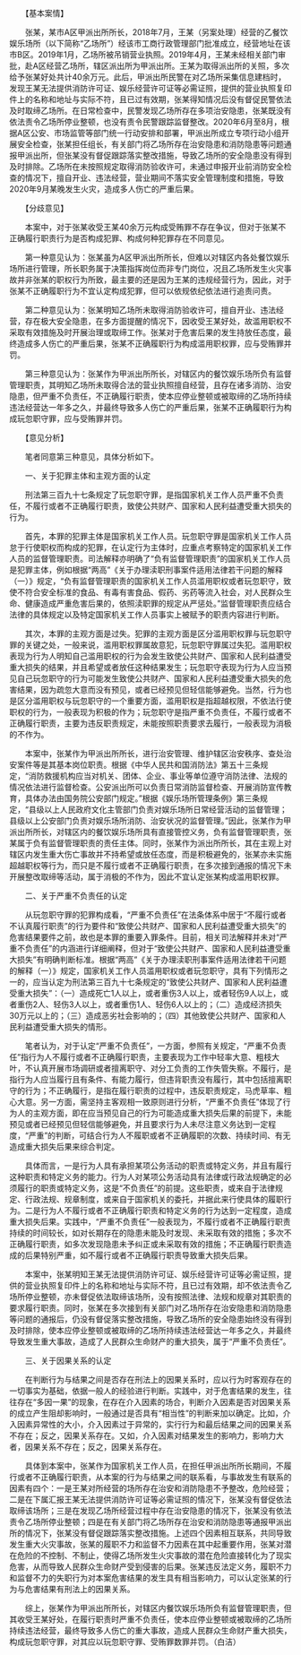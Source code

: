 　　【基本案情】

　　张某，某市A区甲派出所所长，2018年7月，王某（另案处理）经营的乙餐饮娱乐场所（以下简称“乙场所”）经该市工商行政管理部门批准成立，经营地址在该市B区。2019年1月，乙场所被吊销营业执照。2019年4月，王某未经相关部门审批，赴A区经营乙场所，辖区派出所为甲派出所。王某为取得派出所的关照，多次给予张某好处共计40余万元。此后，甲派出所民警在对乙场所采集信息建档时，发现王某无法提供消防许可证、娱乐经营许可证等必需证照，提供的营业执照复印件上的名称和地址与实际不符，且已过有效期，张某得知情况后没有督促民警依法及时取缔乙场所。在日常检查中，民警发现乙场所存在多项治安隐患，张某既没有依法责令乙场所停业整顿，也没有责令民警跟踪监督整改。2020年6月至8月，根据A区公安、市场监管等部门统一行动安排和部署，甲派出所成立专项行动小组开展安全检查，张某担任组长，有关部门将乙场所存在治安隐患和消防隐患等问题通报甲派出所，但张某没有督促跟踪落实整改措施，导致乙场所的安全隐患没有得到及时排除。乙场所在未按照规定取得消防验收许可，未通过申报开业前消防安全检查的情况下，擅自开业、违法经营，营业期间不落实安全管理制度和措施，导致2020年9月某晚发生火灾，造成多人伤亡的严重后果。

　　【分歧意见】

　　本案中，对于张某收受王某40余万元构成受贿罪不存在争议，但对于张某不正确履行职责行为是否构成犯罪、构成何种犯罪存在不同意见。

　　第一种意见认为：张某虽为A区甲派出所所长，但难以对辖区内各处餐饮娱乐场所进行管理，所长职务属于决策指挥岗位而非专门岗位，况且乙场所发生火灾事故并非张某的职权行为所致，最主要的还是因为王某的违规经营行为，因此，对于张某不正确履职行为不宜认定构成犯罪，但可以依规依纪依法进行追责问责。

　　第二种意见认为：张某明知乙场所未取得消防验收许可，擅自开业、违法经营，存在极大安全隐患，在多方面提醒的情况下，因收受王某好处，故滥用职权不采取有效措施及时开展治理或取缔工作。张某对于危害后果的发生持放任态度，最终造成多人伤亡的严重后果，张某不正确履职行为构成滥用职权罪，应与受贿罪并罚。

　　第三种意见认为：张某作为甲派出所所长，对辖区内的餐饮娱乐场所负有监督管理职责，其明知乙场所未取得合法的营业执照擅自经营，且存在诸多消防、治安隐患，但严重不负责任，不正确履行职责，使本应停业整顿或被取缔的乙场所持续违法经营达一年多之久，并最终导致多人伤亡的严重后果，张某不正确履职行为构成玩忽职守罪，应与受贿罪并罚。

　　【意见分析】

　　笔者同意第三种意见，具体分析如下。

　　一、关于犯罪主体和主观方面的认定

　　刑法第三百九十七条规定了玩忽职守罪，是指国家机关工作人员严重不负责任，不履行或者不正确履行职责，致使公共财产、国家和人民利益遭受重大损失的行为。

　　首先，本罪的犯罪主体是国家机关工作人员。玩忽职守罪是国家机关工作人员怠于行使职权而构成的犯罪，在认定行为主体时，应重点考察特定的国家机关工作人员的监督管理职责。司法解释亦明确了“负有监督管理职责”的国家机关工作人员是犯罪主体，例如根据“两高”《关于办理渎职刑事案件适用法律若干问题的解释（一）》规定，“负有监督管理职责的国家机关工作人员滥用职权或者玩忽职守，致使不符合安全标准的食品、有毒有害食品、假药、劣药等流入社会，对人民群众生命、健康造成严重危害后果的，依照渎职罪的规定从严惩处。”监督管理职责应结合法律的具体规定以及特定国家机关工作人员事实上被赋予的职责内容进行判断。

　　其次，本罪的主观方面是过失。犯罪的主观方面是区分滥用职权罪与玩忽职守罪的关键之处，一般来说，滥用职权罪属故意犯，玩忽职守罪属过失犯。滥用职权表现为行为人明知自己滥用职权的行为会发生致使公共财产、国家和人民利益遭受重大损失的结果，并且希望或者放任这种结果发生；玩忽职守表现为行为人应当预见自己玩忽职守的行为可能发生致使公共财产、国家和人民利益遭受重大损失的危害结果，因为疏忽大意而没有预见，或者已经预见但轻信能够避免。当然，行为也是区分滥用职权与玩忽职守的一个重要方面，滥用职权是指超越权限，不依法行使职权的行为，一般表现为积极的作为；玩忽职守是指严重不负责任，不履行或者不正确履行职责，主要为违反职责规定，未能按照职责要求去履行，一般表现为消极的不作为。

　　本案中，张某作为甲派出所所长，进行治安管理、维护辖区治安秩序、查处治安案件等是其基本岗位职责。根据《中华人民共和国消防法》第五十三条规定，“消防救援机构应当对机关、团体、企业、事业等单位遵守消防法律、法规的情况依法进行监督检查。公安派出所可以负责日常消防监督检查、开展消防宣传教育，具体办法由国务院公安部门规定。”根据《娱乐场所管理条例》第三条规定，“县级以上人民政府文化主管部门负责对娱乐场所日常经营活动的监督管理；县级以上公安部门负责对娱乐场所消防、治安状况的监督管理。”因此，张某作为甲派出所所长，对辖区内的餐饮娱乐场所具有直接管控义务，负有监督管理职责，张某属于负有监督管理职责的责任主体。同时，张某作为派出所所长，其在主观上对辖区内发生重大伤亡事故并不持希望或放任态度，而是积极避免的，张某亦未实施超越职权等行为，而只是不履行或者不正确履行职责，在多次接到通报的情况下未开展整改取缔等活动，属于消极的不作为，因此不宜认定张某构成滥用职权罪。

　　二、关于严重不负责任的认定

　　从玩忽职守罪的犯罪构成看，“严重不负责任”在法条体系中居于“不履行或者不认真履行职责”的行为要件和“致使公共财产、国家和人民利益遭受重大损失”的危害结果要件之前，故也是本罪的重要入罪条件。目前，相关司法解释并未对“严重不负责任”的内涵进行详细阐释，但对于“致使公共财产、国家和人民利益遭受重大损失”有明确判断标准。根据“两高”《关于办理渎职刑事案件适用法律若干问题的解释（一）》规定，国家机关工作人员滥用职权或者玩忽职守，具有下列情形之一的，应当认定为刑法第三百九十七条规定的“致使公共财产、国家和人民利益遭受重大损失”：（一）造成死亡1人以上，或者重伤3人以上，或者轻伤9人以上，或者重伤2人、轻伤3人以上，或者重伤1人、轻伤6人以上的；（二）造成经济损失30万元以上的；（三）造成恶劣社会影响的；（四）其他致使公共财产、国家和人民利益遭受重大损失的情形。

　　笔者认为，对于认定“严重不负责任”，一方面，参照有关规定，“严重不负责任”指行为人不履行或者不正确履行职责，主要表现为工作中轻率大意、粗枝大叶，不认真开展市场调研或者擅离职守、对分工负责的工作失管失察。不履行，是指行为人应当履行且有条件、有能力履行，但违背职责没有履行，其中包括擅离职守的行为；不正确履行，是指在履行职责的过程中，违反职责规定，马虎草率、粗心大意。另一方面，需坚持主客观相一致原则进行分析，“严重不负责任”体现了行为人的主观方面，即在应当预见自己的行为可能造成重大损失后果的前提下，未能预见或者已经预见但轻信能够避免，并且要求行为人未尽注意义务达到一定程度，“严重”的判断，可结合行为人不履职或者不正确履职的次数、持续时间、有无造成重大损失后果来综合判定。

　　具体而言，一是行为人具有承担某项公务活动的职责或特定义务，并且有履行这种职责和特定义务的能力。行为人对某项公务活动具有法律或行政法规确定的必须履行的职责或特定义务，这是“不负责任”的前提。这些职责，或来自于法律规定、行政法规、规章制度，或来自于国家机关的委托，并据此来行使具体的履职行为。二是行为人不履行或者不正确履行职责和特定义务的行为达到一定程度，造成重大损失后果。实践中，“严重不负责任”一般表现为，不履行或者不正确履行职责持续的时间较长，如对长期存在的隐患未能及时发现、未采取有效的措施；多次不正确履行职责，如多次发现隐患未予纠正或未采取有效的措施；不正确履行职责造成的后果特别严重，如不履行或者不正确履行职责导致重大损失后果。

　　本案中，张某明知王某无法提供消防许可证、娱乐经营许可证等必需证照，提供的营业执照复印件上的名称和地址与实际不符，且已过有效期，却不依法责令乙场所停业整顿，亦未督促依法取缔该场所，没有按照法律、法规和规章对其职责的要求履行职责。同时，张某在多次接到有关部门对乙场所存在治安隐患和消防隐患等问题的通报后，仍没有督促落实整改措施，导致乙场所的安全隐患始终没有得到及时排除，使本应停业整顿或被取缔的乙场所持续违法经营达一年多之久，并最终导致发生重大事故，造成了人民群众生命财产的重大损失，属于“严重不负责任”。

　　三、关于因果关系的认定

　　在判断行为与结果之间是否存在刑法上的因果关系时，应以行为时客观存在的一切事实为基础，依据一般人的经验进行判断。实践中，对于危害结果的发生，往往存在“多因一果”的现象，在存在介入因素的场合，判断介入因素是否对因果关系的成立产生阻却影响时，一般通过是否具有“相当性”的判断来加以确定。比如，介入因素异常性的大小，介入因素过于异常的，实行行为和最后结果之间的因果关系不存在；反之，因果关系存在。又如，介入因素对结果发生的影响力，影响力大者，因果关系不存在；反之，因果关系存在。

　　具体到本案中，张某作为国家机关工作人员，在担任甲派出所所长期间，不履行或者不正确履行职责，从本案的行为与结果之间的联系看，与事故发生有联系的因素有四个：一是王某对所经营的场所存在治安和消防隐患不予整改，危险经营；二是在下属汇报王某无法提供消防许可证等必需证照的情况下，张某没有督促依法取缔该场所；三是在发现乙场所经营过程中存在治安隐患的情况下，张某没有依法责令乙场所停业整顿；四是在有关部门将乙场所存在治安和消防隐患等通报甲派出所的情况下，张某没有督促跟踪落实整改措施。上述四个因素相互联系，共同导致发生重大火灾事故，张某的履职不力和监督不力因素在其中起重要作用，张某对潜在危险的不控制、不制止，使得乙场所发生火灾事故的潜在危险直接转化为了现实危害，从而导致人民群众生命财产受到侵害的后果。张某违反法定义务，履职不力和监督不力的失职行为对本案危害结果的发生具有相当影响力，可以认定张某的行为与危害结果有刑法上的因果关系。

　　综上，张某作为甲派出所所长，对辖区内餐饮娱乐场所负有监督管理职责，但其收受王某好处，在履行职责时严重不负责任，使本应停业整顿或被取缔的乙场所持续违法经营，最终导致多人伤亡的重大事故，造成人民群众生命财产重大损失，构成玩忽职守罪，对其应以玩忽职守罪、受贿罪数罪并罚。（白洁）